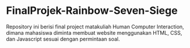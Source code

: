 # FinalProjek-Rainbow-Seven-Siege
Repository ini berisi final project matakuliah Human Computer Interaction, dimana mahasiswa diminta membuat website menggunakan HTML, CSS, dan Javascript sesuai dengan permintaan soal.
